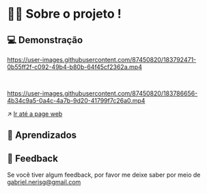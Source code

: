 
# 🧑‍💻 Sobre o projeto !




## 💻 Demonstração

https://user-images.githubusercontent.com/87450820/183792471-0b55ff2f-c092-49b4-b80b-64f45cf2362a.mp4

<br>

https://user-images.githubusercontent.com/87450820/183786656-4b34c9a5-0a4c-4a7b-9d20-41799f7c26a0.mp4




↗️ <a href="https://gabriel-neriss.github.io/SpaceCrem-Mobile-First/">Ir até a page web </a>

## 🧠 Aprendizados


## 👀 Feedback

Se você tiver algum feedback, por favor me deixe saber por meio de gabriel.nerisg@gmail.com
